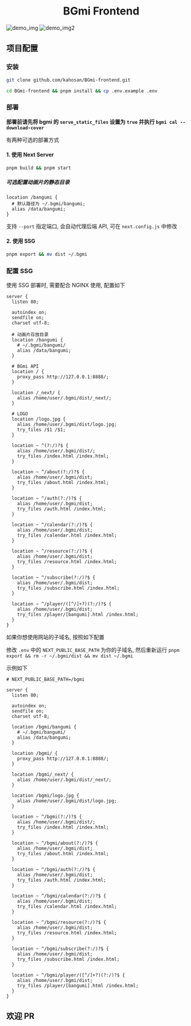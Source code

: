 <h1 align="center">BGmi Frontend</h1>

![demo_img](.github/images/example.png)
![demo_img2](.github/images/example2.png)

## 项目配置

### 安装

```bash
git clone github.com/kahosan/BGmi-frontend.git

cd BGmi-frontend && pnpm install && cp .env.example .env
```

### 部署

**部署前请先将 bgmi 的 `serve_static_files` 设置为 `true` 并执行 `bgmi cal --download-cover`**

有两种可选的部署方式

#### 1. 使用 Next Server

```bash
pnpm build && pnpm start
```

##### 可选配置动画片的静态目录

```nginx
location /bangumi {
  # 默认路径为 ~/.bgmi/bangumi;
  alias /data/bangumi;
}
```

支持 `--port` 指定端口, 会自动代理后端 API, 可在 `next.config.js` 中修改

#### 2. 使用 SSG

```bash
pnpm export && mv dist ~/.bgmi
```

### 配置 SSG

使用 SSG 部署时, 需要配合 NGINX 使用, 配置如下

```nginx
server {
  listen 80;

  autoindex on;
  sendfile on;
  charset utf-8;

  # 动画片存放目录
  location /bangumi {
    # ~/.bgmi/bangumi/
    alias /data/bangumi;
  }

  # BGmi API
  location / {
    proxy_pass http://127.0.0.1:8888/;
  }

  location /_next/ {
    alias /home/user/.bgmi/dist/_next/;
  }

  # LOGO
  location /logo.jpg {
    alias /home/user/.bgmi/dist/logo.jpg;
    try_files /$1 /$1;
  }

  location ~ ^(?:/)?$ {
    alias /home/user/.bgmi/dist/;
    try_files /index.html /index.html;
  }

  location ~ ^/about(?:/)?$ {
    alias /home/user/.bgmi/dist;
    try_files /about.html /index.html;
  }

  location ~ ^/auth(?:/)?$ {
    alias /home/user/.bgmi/dist;
    try_files /auth.html /index.html;
  }

  location ~ ^/calendar(?:/)?$ {
    alias /home/user/.bgmi/dist;
    try_files /calendar.html /index.html;
  }

  location ~ ^/resource(?:/)?$ {
    alias /home/user/.bgmi/dist;
    try_files /resource.html /index.html;
  }

  location ~ ^/subscribe(?:/)?$ {
    alias /home/user/.bgmi/dist;
    try_files /subscribe.html /index.html;
  }

  location ~ ^/player/([^/]+?)(?:/)?$ {
    alias /home/user/.bgmi/dist;
    try_files /player/[bangumi].html /index.html;
  }
}
```

如果你想使用网站的子域名, 按照如下配置

修改 `.env` 中的 `NEXT_PUBLIC_BASE_PATH` 为你的子域名, 然后重新运行 `pnpm export && rm -r ~/.bgmi/dist && mv dist ~/.bgmi`

示例如下

```nginx
# NEXT_PUBLIC_BASE_PATH=/bgmi

server {
  listen 80;

  autoindex on;
  sendfile on;
  charset utf-8;

  location /bgmi/bangumi {
    # ~/.bgmi/bangumi/
    alias /data/bangumi;
  }

  location /bgmi/ {
    proxy_pass http://127.0.0.1:8888/;
  }

  location /bgmi/_next/ {
    alias /home/user/.bgmi/dist/_next/;
  }

  location /bgmi/logo.jpg {
    alias /home/user/.bgmi/dist/logo.jpg;
  }

  location ~ ^/bgmi(?:/)?$ {
    alias /home/user/.bgmi/dist/;
    try_files /index.html /index.html;
  }

  location ~ ^/bgmi/about(?:/)?$ {
    alias /home/user/.bgmi/dist;
    try_files /about.html /index.html;
  }

  location ~ ^/bgmi/auth(?:/)?$ {
    alias /home/user/.bgmi/dist;
    try_files /auth.html /index.html;
  }

  location ~ ^/bgmi/calendar(?:/)?$ {
    alias /home/user/.bgmi/dist;
    try_files /calendar.html /index.html;
  }

  location ~ ^/bgmi/resource(?:/)?$ {
    alias /home/user/.bgmi/dist;
    try_files /resource.html /index.html;
  }

  location ~ ^/bgmi/subscribe(?:/)?$ {
    alias /home/user/.bgmi/dist;
    try_files /subscribe.html /index.html;
  }

  location ~ ^/bgmi/player/([^/]+?)(?:/)?$ {
    alias /home/user/.bgmi/dist;
    try_files /player/[bangumi].html /index.html;
  }
}
```

## 欢迎 PR
